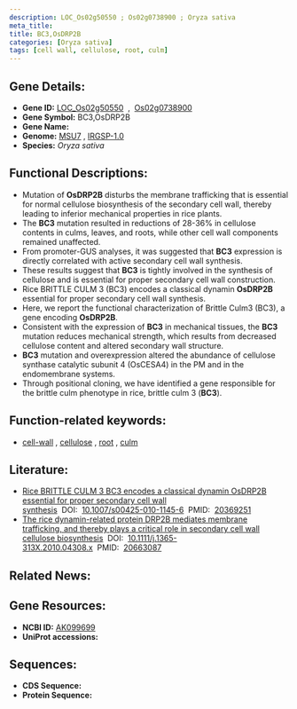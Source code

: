 ```yaml
---
description: LOC_Os02g50550 ; Os02g0738900 ; Oryza sativa
meta_title:
title: BC3,OsDRP2B
categories: [Oryza sativa]
tags: [cell wall, cellulose, root, culm]
---
```


## Gene Details:
- **Gene ID:** [LOC_Os02g50550](http://rice.uga.edu/cgi-bin/ORF_infopage.cgi?orf=LOC_Os02g50550)  &nbsp;,&nbsp; [Os02g0738900](https://rapdb.dna.affrc.go.jp/locus/?name=Os02g0738900)  
- **Gene Symbol:** BC3,OsDRP2B
- **Gene Name:**
- **Genome:**  [MSU7](http://rice.uga.edu/)&nbsp;,&nbsp;[IRGSP-1.0](https://rapdb.dna.affrc.go.jp/download/irgsp1.html)
- **Species:** *Oryza sativa*

## Functional Descriptions:
   - Mutation of **OsDRP2B** disturbs the membrane trafficking that is essential for normal cellulose biosynthesis of the secondary cell wall, thereby leading to inferior mechanical properties in rice plants.
   - The **BC3** mutation resulted in reductions of 28-36% in cellulose contents in culms, leaves, and roots, while other cell wall components remained unaffected.
   - From promoter-GUS analyses, it was suggested that **BC3** expression is directly correlated with active secondary cell wall synthesis.
   - These results suggest that **BC3** is tightly involved in the synthesis of cellulose and is essential for proper secondary cell wall construction.
   - Rice BRITTLE CULM 3 (BC3) encodes a classical dynamin **OsDRP2B** essential for proper secondary cell wall synthesis.
   - Here, we report the functional characterization of Brittle Culm3 (BC3), a gene encoding **OsDRP2B**.
   - Consistent with the expression of **BC3** in mechanical tissues, the **BC3** mutation reduces mechanical strength, which results from decreased cellulose content and altered secondary wall structure.
   - **BC3** mutation and overexpression altered the abundance of cellulose synthase catalytic subunit 4 (OsCESA4) in the PM and in the endomembrane systems.
   - Through positional cloning, we have identified a gene responsible for the brittle culm phenotype in rice, brittle culm 3 (**BC3**).

## Function-related keywords:
   - [cell-wall](/tags/cell-wall/)&nbsp;,&nbsp;[cellulose](/tags/cellulose/)&nbsp;,&nbsp;[root](/tags/root/)&nbsp;,&nbsp;[culm](/tags/culm/)

## Literature:
   - [Rice BRITTLE CULM 3 BC3 encodes a classical dynamin OsDRP2B essential for proper secondary cell wall synthesis](https://www.doi.org/10.1007/s00425-010-1145-6)&nbsp;&nbsp;DOI:&nbsp;&nbsp;[10.1007/s00425-010-1145-6](https://www.doi.org/10.1007/s00425-010-1145-6)&nbsp;&nbsp;PMID:&nbsp;&nbsp;[20369251](https://pubmed.ncbi.nlm.nih.gov/20369251/)
   - [The rice dynamin-related protein DRP2B mediates membrane trafficking, and thereby plays a critical role in secondary cell wall cellulose biosynthesis](https://www.doi.org/10.1111/j.1365-313X.2010.04308.x)&nbsp;&nbsp;DOI:&nbsp;&nbsp;[10.1111/j.1365-313X.2010.04308.x](https://www.doi.org/10.1111/j.1365-313X.2010.04308.x)&nbsp;&nbsp;PMID:&nbsp;&nbsp;[20663087](https://pubmed.ncbi.nlm.nih.gov/20663087/)

## Related News:

## Gene Resources:
- **NCBI ID:**  [AK099699](http://www.ncbi.nlm.nih.gov/nuccore/AK099699)
- **UniProt accessions:** [](https://www.uniprot.org/uniprotkb//entry)

## Sequences:
- **CDS Sequence:**
- **Protein Sequence:**
